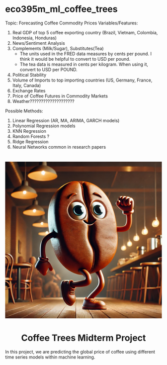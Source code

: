 # eco395m_ml_coffee_trees
Topic: Forecasting Coffee Commodity Prices
Variables/Features:
1) Real GDP of top 5 coffee exporting country (Brazil, Vietnam, Colombia, Indonesia, Honduras)
2) News/Sentiment Analysis
3) Complements (Milk/Sugar), Substitutes(Tea)
    * The units used in the FRED data measures by cents per pound. I think it would be helpful to convert to USD per pound.
    * The tea data is measured in cents per kilogram. When using it, convert to USD per POUND.
5) Political Stability
6) Volume of Imports to top importing countries (US, Germany, France, Italy, Canada)
7) Exchange Rates
8) Price of Coffee Futures in Commodity Markets
9) Weather????????????????????

Possible Methods:
1) Linear Regression (AR, MA, ARIMA, GARCH models)
2) Polynomial Regression models 
3) KNN Regression
4) Random Forests ?
5) Ridge Regression
6) Neural Networks common in research papers

<h1 align="center"><img src="images/coffee_bean.png" witdh="300"></h1>
<h1 align="center">Coffee Trees Midterm Project</h1>
<div> In this project, we are predicting the global price of coffee using different time series models within machine learning.</div>
